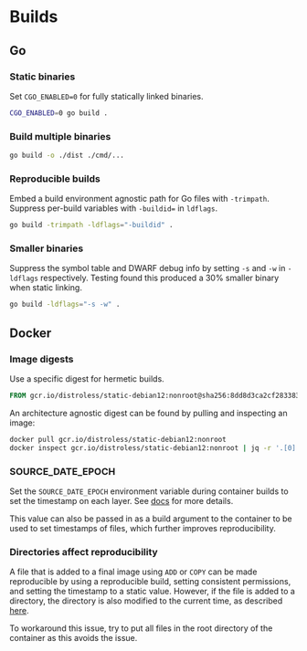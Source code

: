 # Builds

## Go

### Static binaries

Set `CGO_ENABLED=0` for fully statically linked binaries.

```sh
CGO_ENABLED=0 go build .
```

### Build multiple binaries

```sh
go build -o ./dist ./cmd/...
```

### Reproducible builds

Embed a build environment agnostic path for Go files with `-trimpath`. Suppress per-build variables with `-buildid=` in `ldflags`.

```sh
go build -trimpath -ldflags="-buildid" .
```

### Smaller binaries

Suppress the symbol table and DWARF debug info by setting `-s` and `-w` in `-ldflags` respectively. Testing found this produced a 30% smaller binary when static linking.

```sh
go build -ldflags="-s -w" .
```

## Docker

### Image digests

Use a specific digest for hermetic builds.

```dockerfile
FROM gcr.io/distroless/static-debian12:nonroot@sha256:8dd8d3ca2cf283383304fd45a5c9c74d5f2cd9da8d3b077d720e264880077c65 AS runtime
```

An architecture agnostic digest can be found by pulling and inspecting an image:

```sh
docker pull gcr.io/distroless/static-debian12:nonroot
docker inspect gcr.io/distroless/static-debian12:nonroot | jq -r '.[0].RepoDigests[0]' | cut -d@ -f2
```

### SOURCE_DATE_EPOCH

Set the `SOURCE_DATE_EPOCH` environment variable during container builds to set the timestamp on each layer. See [docs](https://docs.docker.com/build/ci/github-actions/reproducible-builds/) for more details.

This value can also be passed in as a build argument to the container to be used to set timestamps of files, which further improves reproducibility.

### Directories affect reproducibility

A file that is added to a final image using `ADD` or `COPY` can be made reproducible by using a reproducible build, setting consistent permissions, and setting the timestamp to a static value. However, if the file is added to a directory, the directory is also modified to the current time, as described [here](https://github.com/moby/moby/issues/47438).

To workaround this issue, try to put all files in the root directory of the container as this avoids the issue.
